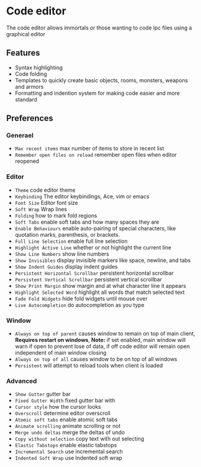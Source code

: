 # Code editor

The code editor allows immortals or those wanting to code lpc files using a graphical editor

## Features

- Syntax highlighting
- Code folding
- Templates to quickly create basic objects, rooms, monsters, weapons and armors
- Formatting and indention system for making code easier and more standard

## Preferences

### Generael

- `Max recent items` max number of items to store in recent list
- `Remember open files on reload` remember open files when editor reopened

### Editor

- `Theme` code editor theme
- `Keybinding` The editor keybindings, Ace, vim or emacs
- `Font Size` Editor font size
- `Soft Wrap` Wrap lines
- `Folding` how to mark fold regions
- `Soft Tabs` enable soft tabs and how many spaces they are
- `Enable Behaviours` enable auto-pairing of special characters, like quotation marks, parenthesis, or brackets.
- `Full Line Selection` enable full line selection
- `Highlight Active Line` whether or not highlight the current line
- `Show Line Numbers` show line numbers
- `Show Invisibles` display invisible markers like space, newline, and tabs
- `Show Indent Guides` display indent guides
- `Persistent Horizontal Scrollbar` persistent horizontal scrollbar
- `Persistent Vertical Scrollbar` persistent vertical scrollbar
- `Show Print Margin` show margin and at what character line it appears
- `Highlight Selected Word` highlight all words that match selected text
- `Fade Fold Widgets` hide fold widgets until mouse over
- `Live Autocompletion` do autocompletion as you type

### Window

- `Always on top of parent` causes window to remain on top of main client, **Requires restart on windows**, **Note:** if set enabled, main window will warn if open to prevent lose of data, if off code editor will remain open independent of main window closing
- `Always on top of all` causes window to be on top of all windows
- `Persistent` will attempt to reload tools when client is loaded

### Advanced

- `Show Gutter` gutter bar
- `Fixed Gutter Width` fixed gutter bar with
- `Cursor style` how the cursor looks
- `Overscroll` determine editor overscroll
- `Atomic soft tabs` enable atomic soft tabs
- `Animate scrolling` animate scrolling or not
- `Merge undo deltas` merge the deltas of undo
- `Copy without selection` copy text with out selecting
- `Elastic Tabstops` enable elastic tabstops
- `Incremental Search` use incremental search
- `Indented Soft Wrap` use Indented soft wrap